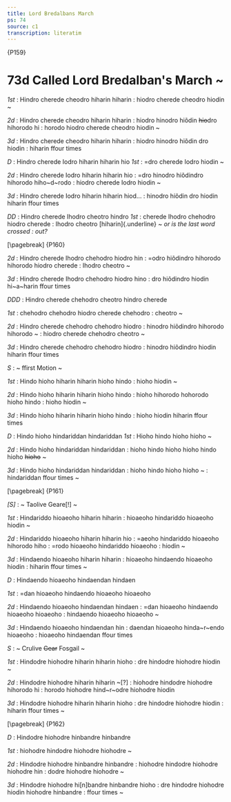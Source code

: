 ```yaml
---
title: Lord Bredalbans March
ps: 74
source: c1
transcription: literatim
---
```


{P159}

# 73d Called Lord Bredalban's March \~

_1st_
: Hindro cherede cheodro hiharin hiharin
: hiodro cherede cheodro hiodin \~

_2d_
: Hindro cherede cheodro hiharin hiharin
: hiodro hinodro hiõdin ~~hio~~dro hihorodo hi
: horodo hiodro cherede cheodro hiodin \~

_3d_
: Hindro cherede cheodro hiharin hiharin
: hiodro hinodro hiõdin dro hiodin
: hiharin ffour times

_D_
: Hindro cherede Iodro hiharin hiharin hio
_1st_
: =dro cherede Iodro hiodin \~

_2d_
: Hindro cherede Iodro hiharin hiharin hio
: =dro hinodro hiõdindro hihorodo hiho~d~rodo
: hiodro cherede Iodro hiodin \~

_3d_
: Hindro cherede Iodro hiharin hiharin hiod\...
: hinodro hiõdin dro hiodin hiharin ffour times

_DD_
: Hindro cherede Ihodro cheotro hindro
_1st_
: cherede Ihodro chehodro hiodro cherede
: Ihodro cheotro [hiharin]{.underline} \~ *or is the last word crossed
: out?*

[\pagebreak]
{P160}

_2d_
: Hindro cherede Ihodro chehodro hiodro hin
: =odro hiõdindro hihorodo hihorodo hiodro cherede
: Ihodro cheotro \~

_3d_
: Hindro cherede Ihodro chehodro hiodro hino
: dro hiõdindro hiodin hi~a~harin ffour times

_DDD_
: Hindro cherede chehodro cheotro hindro cherede

_1st_
: chehodro chehodro hiodro cherede chehodro
: cheotro \~

_2d_
: Hindro cherede chehodro chehodro hiodro
: hinodro hiõdindro hihorodo hihorodo \~
: hiodro cherede chehodro cheotro \~

_3d_
: Hindro cherede chehodro chehodro hiodro
: hinodro hiõdindro hiodin hiharin ffour times

_S_
: \~ ffirst Motion \~

_1st_
: Hindo hioho hiharin hiharin hioho hindo
: hioho hiodin \~

_2d_
: Hindo hioho hiharin hiharin hioho hindo
: hioho hihorodo hohorodo hioho hindo
: hioho hiodin \~

_3d_
: Hindo hioho hiharin hiharin hioho hindo
: hioho hiodin hiharin ffour times

_D_
: Hindo hioho hindariddan hindariddan
_1st_
: Hioho hindo hioho hioho \~

_2d_
: Hindo hioho hindariddan hindariddan
: hioho hindo hioho hioho hindo hioho ~~hioho~~ \~

_3d_
: Hindo hioho hindariddan hindariddan
: hioho hindo hioho hioho \~
: hindariddan ffour times \~

[\pagebreak]
{P161}

_\[S\]_
: \~ Taolive Geare\[!\] \~

_1st_
: Hindariddo hioaeoho hiharin hiharin
: hioaeoho hindariddo hioaeoho hiodin \~

_2d_
: Hindariddo hioaeoho hiharin hiharin hio
: =aeoho hindariddo hioaeoho hihorodo hiho
: =rodo hioaeoho hindariddo hioaeoho
: hiodin \~

_3d_
: Hindaendo hioaeoho hiharin hiharin
: hioaeoho hindaendo hioaeoho hiodin
: hiharin ffour times \~

_D_
: Hindaendo hioaeoho hindaendan hindaen

_1st_
: =dan hioaeoho hindaendo hioaeoho hioaeoho

_2d_
: Hindaendo hioaeoho hindaendan hindaen
: =dan hioaeoho hindaendo hioaeoho hioaeoho
: hindaendo hioaeoho hioaeoho \~

_3d_
: Hindaendo hioaeoho hindaendan hin
: daendan hioaeoho hinda~r~endo hioaeoho
: hioaeoho hindaendan ffour times

_S_
: \~ Crulive ~~Gear~~ Fosgail \~

_1st_
: Hindodre hiohodre hiharin hiharin hioho
: dre hindodre hiohodre hiodin \~

_2d_
: Hindodre hiohodre hiharin hiharin \~\[?\]
: hiohodre hindodre hiohodre hihorodo hi
: horodo hiohodre hind~r~odre hiohodre hiodin

_3d_
: Hindodre hiohodre hiharin hiharin hioho
: dre hindodre hiohodre hiodin
: hiharin ffour times \~

[\pagebreak]
{P162}

_D_
: Hindodre hiohodre hinbandre hinbandre

_1st_
: hiohodre hindodre hiohodre hiohodre \~

_2d_
: Hindodre hiohodre hinbandre hinbandre
: hiohodre hindodre hiohodre hiohodre hin
: dodre hiohodre hiohodre \~

_3d_
: Hindodre hiohodre hi\[n\]bandre hinbandre hioho
: dre hindodre hiohodre hiodin hiohodre hinbandre
: ffour times \~
